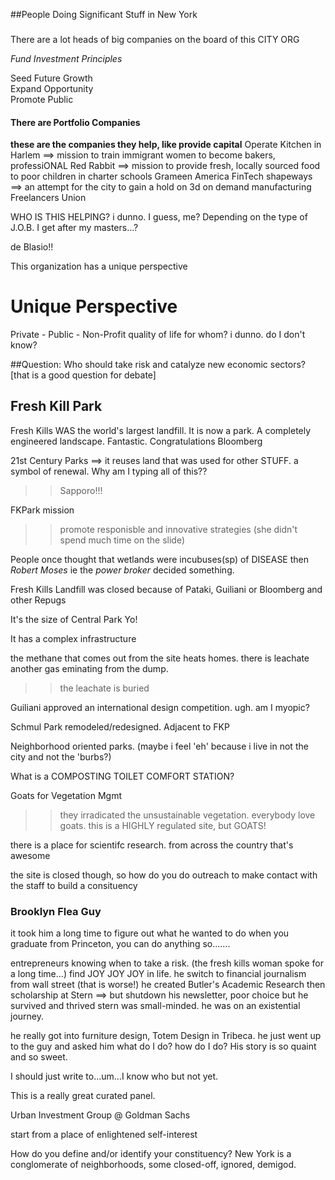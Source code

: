 ##People Doing Significant Stuff in New York

###

There are a lot heads of big companies on the board of this CITY ORG

*Fund Investment Principles*
<dl>
<dt>Seed Future Growth</dt>
<dt>Expand Opportunity</dt>
<dt>Promote Public</dt>
</dl>

#### There are Portfolio Companies
**these are the companies they help, like provide capital**
Operate Kitchen in Harlem ==> mission to train immigrant women to become bakers, professiONAL
Red Rabbit ==> mission to provide fresh, locally sourced food to poor children in charter schools
Grameen America
FinTech
shapeways ==> an attempt for the city to gain a hold on 3d on demand manufacturing
Freelancers Union

WHO IS THIS HELPING?
i dunno.
I guess, me? Depending on the type of J.O.B. I get after my masters…?

de Blasio!!

This organization has a unique perspective

Unique Perspective
=================
Private - Public - Non-Profit
quality of life for whom? i dunno. do I don't know?

##Question: Who should take risk and catalyze new economic sectors? [that is a good question for debate]

## Fresh Kill Park

Fresh Kills WAS the world's largest landfill. It is now a park. A completely engineered landscape. Fantastic. Congratulations Bloomberg

21st Century Parks ==> it reuses land that was used for other STUFF. a symbol of renewal. Why am I typing all of this??
  >>Sapporo!!!

FKPark mission 
  >>promote responisble and innovative strategies (she didn't spend much time on the slide)

People once thought that wetlands were incubuses(sp) of DISEASE then *Robert Moses* ie the *power broker* decided something.

Fresh Kills Landfill was closed because of Pataki, Guiliani or Bloomberg and other Repugs

It's the size of Central Park Yo!

It has a complex infrastructure

the methane that comes out from the site heats homes. there is leachate another gas eminating from the dump.
  >>the leachate is buried

Guiliani approved an international design competition. ugh. am I myopic?

Schmul Park remodeled/redesigned. Adjacent to FKP

Neighborhood oriented parks. (maybe i feel 'eh' because i live in not the city and not the 'burbs?)

What is a COMPOSTING TOILET COMFORT STATION?

Goats for Vegetation Mgmt
  >>they irradicated the unsustainable vegetation. everybody love goats. this is a HIGHLY regulated site, but GOATS!

there is a place for scientifc research. from across the country that's awesome

the site is closed though, so how do you do outreach to make contact with the staff to build a consituency

### Brooklyn Flea Guy

it took him a long time to figure out what he wanted to do
when you graduate from Princeton, you can do anything so.......

entrepreneurs knowing when to take a risk. (the fresh kills woman spoke for a long time...)
find JOY JOY JOY in life. he switch to financial journalism from wall street (that is worse!)
he created Butler's Academic Research
then scholarship at Stern ==> but shutdown his newsletter, poor choice but he survived and thrived
stern was small-minded. he was on an existential journey.

he really got into furniture design, Totem Design in Tribeca. he just went up to the guy and asked him what do I do? how do I do? 
His story is so quaint and so sweet.

I should just write to…um…I know who but not yet.

This is a really great curated panel.

Urban Investment Group @ Goldman Sachs

start from a place of enlightened self-interest

How do you define and/or identify your constituency? New York is a conglomerate of neighborhoods, some closed-off, ignored, demigod.







